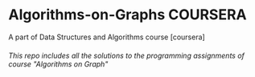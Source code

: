 # Algorithms-on-Graphs COURSERA
A part of Data Structures and Algorithms course [coursera]


<h6>This repo includes all the solutions to the programming assignments of course "Algorithms on Graph" </h6>
